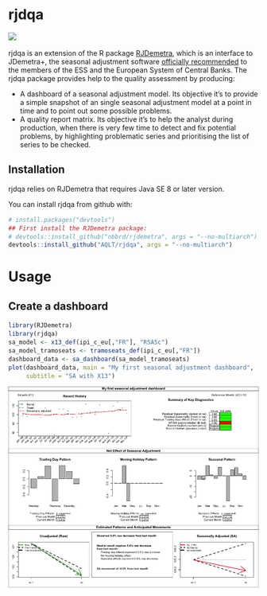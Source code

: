 
<!-- README.md is generated from README.Rmd. Please edit that file -->

# rjdqa

[![](https://img.shields.io/badge/lifecycle-experimental-orange.svg?logo=github)](https://www.tidyverse.org/lifecycle/#experimental)

rjdqa is an extension of the R package
[RJDemetra](https://github.com/nbbrd/rjdemetra), which is an interface
to JDemetra+, the seasonal adjustment software [officially
recommended](https://ec.europa.eu/eurostat/cros/system/files/Jdemetra_%20release.pdf)
to the members of the ESS and the European System of Central Banks. The
rjdqa package provides help to the quality assessment by producing:

  - A dashboard of a seasonal adjustment model. Its objective it’s to
    provide a simple snapshot of an single seasonal adjustment model at
    a point in time and to point out some possible problems.  
  - A quality report matrix. Its objective it’s to help the analyst
    during production, when there is very few time to detect and fix
    potential problems, by highlighting problematic series and
    prioritising the list of series to be checked.

## Installation

rjdqa relies on RJDemetra that requires Java SE 8 or later version.

You can install rjdqa from github with:

``` r
# install.packages("devtools")
## First install the RJDemetra package:
# devtools::install_github("nbbrd/rjdemetra", args = "--no-multiarch")
devtools::install_github("AQLT/rjdqa", args = "--no-multiarch")
```

# Usage

## Create a dashboard

``` r
library(RJDemetra)
library(rjdqa)
sa_model <- x13_def(ipi_c_eu[,"FR"], "RSA5c")
sa_model_tramoseats <- tramoseats_def(ipi_c_eu[,"FR"])
dashboard_data <- sa_dashboard(sa_model_tramoseats)
plot(dashboard_data, main = "My first seasonal adjustment dashboard",
     subtitle = "SA with X13")
```

<img src="man/figures/README-dashboard_exemple-1.png" style="display: block; margin: auto;" />
